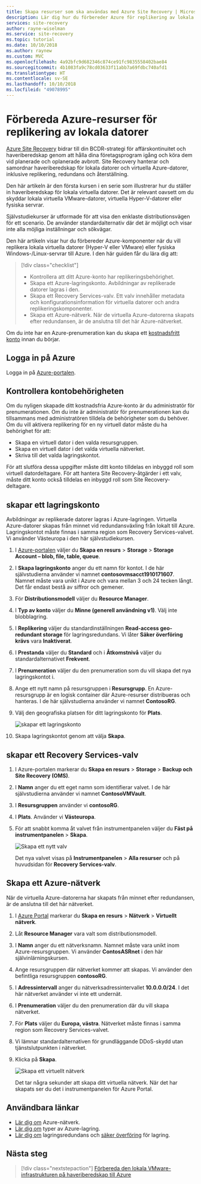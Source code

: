 ```yaml
---
title: Skapa resurser som ska användas med Azure Site Recovery | Microsoft Docs
description: Lär dig hur du förbereder Azure för replikering av lokala datorer med hjälp av Azure Site Recovery.
services: site-recovery
author: rayne-wiselman
ms.service: site-recovery
ms.topic: tutorial
ms.date: 10/10/2018
ms.author: raynew
ms.custom: MVC
ms.openlocfilehash: 4a92bfc9d682346c874ce91fc9835558402bae84
ms.sourcegitcommit: 4b1083fa9c78cd03633f11abb7a69fdbc740afd1
ms.translationtype: HT
ms.contentlocale: sv-SE
ms.lasthandoff: 10/10/2018
ms.locfileid: "49078995"
---
```

# <a name="prepare-azure-resources-for-replication-of-on-premises-machines"></a>Förbereda Azure-resurser för replikering av lokala datorer

 [Azure Site Recovery](site-recovery-overview.md) bidrar till din BCDR-strategi för affärskontinuitet och haveriberedskap genom att hålla dina företagsprogram igång och köra dem vid planerade och oplanerade avbrott. Site Recovery hanterar och samordnar haveriberedskap för lokala datorer och virtuella Azure-datorer, inklusive replikering, redundans och återställning.

Den här artikeln är den första kursen i en serie som illustrerar hur du ställer in haveriberedskap för lokala virtuella datorer. Det är relevant oavsett om du skyddar lokala virtuella VMware-datorer, virtuella Hyper-V-datorer eller fysiska servrar.

Självstudiekurser är utformade för att visa den enklaste distributionsvägen för ett scenario. De använder standardalternativ där det är möjligt och visar inte alla möjliga inställningar och sökvägar. 

Den här artikeln visar hur du förbereder Azure-komponenter när du vill replikera lokala virtuella datorer (Hyper-V eller VMware) eller fysiska Windows-/Linux-servrar till Azure. I den här guiden får du lära dig att:

> [!div class="checklist"]
> * Kontrollera att ditt Azure-konto har replikeringsbehörighet.
> * Skapa ett Azure-lagringskonto. Avbildningar av replikerade datorer lagras i den.
> * Skapa ett Recovery Services-valv. Ett valv innehåller metadata och konfigurationsinformation för virtuella datorer och andra replikeringskomponenter.
> * Skapa ett Azure-nätverk. När de virtuella Azure-datorerna skapats efter redundansen, är de anslutna till det här Azure-nätverket.

Om du inte har en Azure-prenumeration kan du skapa ett [kostnadsfritt konto](https://azure.microsoft.com/pricing/free-trial/) innan du börjar.

## <a name="sign-in-to-azure"></a>Logga in på Azure

Logga in på [Azure-portalen](http://portal.azure.com).

## <a name="verify-account-permissions"></a>Kontrollera kontobehörigheten

Om du nyligen skapade ditt kostnadsfria Azure-konto är du administratör för prenumerationen. Om du inte är administratör för prenumerationen kan du tillsammans med administratören tilldela de behörigheter som du behöver. Om du vill aktivera replikering för en ny virtuell dator måste du ha behörighet för att:

- Skapa en virtuell dator i den valda resursgruppen.
- Skapa en virtuell dator i det valda virtuella nätverket.
- Skriva till det valda lagringskontot.

För att slutföra dessa uppgifter måste ditt konto tilldelas en inbyggd roll som virtuell datordeltagare. För att hantera Site Recovery-åtgärder i ett valv, måste ditt konto också tilldelas en inbyggd roll som Site Recovery-deltagare.

## <a name="create-a-storage-account"></a>skapar ett lagringskonto

Avbildningar av replikerade datorer lagras i Azure-lagringen. Virtuella Azure-datorer skapas från minnet vid redundansväxling från lokalt till Azure. Lagringskontot måste finnas i samma region som Recovery Services-valvet. Vi använder Västeuropa i den här självstudiekursen.

1. I [Azure-portalen](https://portal.azure.com) väljer du **Skapa en resurs** > **Storage** > **Storage Account – blob, file, table, queue**.
2. I **Skapa lagringskonto** anger du ett namn för kontot. I de här självstudierna använder vi namnet **contosovmsacct1910171607**. Namnet måste vara unikt i Azure och vara mellan 3 och 24 tecken långt. Det får endast bestå av siffror och gemener.
3. För **Distributionsmodell** väljer du **Resource Manager**.
4. I **Typ av konto** väljer du **Minne (generell användning v1)**. Välj inte blobblagring.
5. I **Replikering** väljer du standardinställningen **Read-access geo-redundant storage** för lagringsredundans. Vi låter **Säker överföring krävs** vara **Inaktiverat**.
6. I **Prestanda** väljer du **Standard** och i **Åtkomstnivå** väljer du standardalternativet **Frekvent**.
7. I **Prenumeration** väljer du den prenumeration som du vill skapa det nya lagringskontot i.
8. Ange ett nytt namn på resursgruppen i **Resursgrupp**. En Azure-resursgrupp är en logisk container där Azure-resurser distribueras och hanteras. I de här självstudierna använder vi namnet **ContosoRG**.
9. Välj den geografiska platsen för ditt lagringskonto för **Plats**. 

   ![skapar ett lagringskonto](media/tutorial-prepare-azure/create-storageacct.png)

9. Skapa lagringskontot genom att välja **Skapa**.

## <a name="create-a-recovery-services-vault"></a>skapar ett Recovery Services-valv

1. I Azure-portalen markerar du **Skapa en resurs** > **Storage** > **Backup och Site Recovery (OMS)**.
2. I **Namn** anger du ett eget namn som identifierar valvet. I de här självstudierna använder vi namnet **ContosoVMVault**.
3. I **Resursgruppen** använder vi **contosoRG**.
4. I **Plats**. Använder vi **Västeuropa**.
5. För att snabbt komma åt valvet från instrumentpanelen väljer du **Fäst på instrumentpanelen** > **Skapa**.

   ![Skapa ett nytt valv](./media/tutorial-prepare-azure/new-vault-settings.png)

   Det nya valvet visas på **Instrumentpanelen** > **Alla resurser** och på huvudsidan för **Recovery Services-valv**.

## <a name="set-up-an-azure-network"></a>Skapa ett Azure-nätverk

När de virtuella Azure-datorerna har skapats från minnet efter redundansen, är de anslutna till det här nätverket.

1. I [Azure Portal](https://portal.azure.com) markerar du **Skapa en resurs** > **Nätverk** > **Virtuellt nätverk**.
2. Låt **Resource Manager** vara valt som distributionsmodell.
3. I **Namn** anger du ett nätverksnamn. Namnet måste vara unikt inom Azure-resursgruppen. Vi använder **ContosASRnet** i den här självinlärningskursen.
4. Ange resursgruppen där nätverket kommer att skapas. Vi använder den befintliga resursgruppen **contosoRG**.
5. I **Adressintervall** anger du nätverksadressintervallet **10.0.0.0/24**. I det här nätverket använder vi inte ett undernät.
6. I **Prenumeration** väljer du den prenumeration där du vill skapa nätverket.
7. För **Plats** väljer du **Europa, västra**. Nätverket måste finnas i samma region som Recovery Services-valvet.
8. Vi lämnar standardalternativen för grundläggande DDoS-skydd utan tjänstslutpunkten i nätverket.
9. Klicka på **Skapa**.

   ![Skapa ett virtuellt nätverk](media/tutorial-prepare-azure/create-network.png)

   Det tar några sekunder att skapa ditt virtuella nätverk. När det har skapats ser du det i instrumentpanelen för Azure Portal.

## <a name="useful-links"></a>Användbara länkar

- [Lär dig om](https://docs.microsoft.com/azure/virtual-network/virtual-networks-overview) Azure-nätverk.
- [Lär dig om](https://docs.microsoft.com/azure/storage/common/storage-introduction#types-of-storage-accounts) typer av Azure-lagring.
- [Lär dig om](https://docs.microsoft.com/azure/storage/common/storage-redundancy-grs#read-access-geo-redundant-storage) lagringsredundans och [säker överföring](https://docs.microsoft.com/azure/storage/common/storage-require-secure-transfer) för lagring.



## <a name="next-steps"></a>Nästa steg

> [!div class="nextstepaction"]
> [Förbereda den lokala VMware-infrastrukturen på haveriberedskap till Azure](tutorial-prepare-on-premises-vmware.md)
